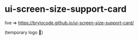 # ui-screen-size-support-card

live => https://brylocode.github.io/ui-screen-size-support-card/

(temporary logo 😬)
